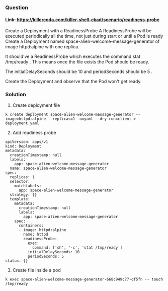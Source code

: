 ### Question

#### Link: https://killercoda.com/killer-shell-ckad/scenario/readiness-probe

Create a Deployment with a ReadinessProbe
A ReadinessProbe will be executed periodically all the time, not just during start or until a Pod is ready
Create a Deployment named space-alien-welcome-message-generator of image httpd:alpine with one replica.

It should've a ReadinessProbe which executes the command stat /tmp/ready . This means once the file exists the Pod should be ready.

The initialDelaySeconds should be 10 and periodSeconds should be 5 .

Create the Deployment and observe that the Pod won't get ready.

### Solution

1. Create deployment file

```
k create deployment space-alien-welcome-message-generator --image=httpd:alpine --replicas=1 -o=yaml --dry-run=client > deployment.yaml
```

2. Add readiness probe

```
apiVersion: apps/v1
kind: Deployment
metadata:
  creationTimestamp: null
  labels:
    app: space-alien-welcome-message-generator
  name: space-alien-welcome-message-generator
spec:
  replicas: 1
  selector:
    matchLabels:
      app: space-alien-welcome-message-generator
  strategy: {}
  template:
    metadata:
      creationTimestamp: null
      labels:
        app: space-alien-welcome-message-generator
    spec:
      containers:
      - image: httpd:alpine
        name: httpd
        readinessProbe:
          exec:
            command: ['sh', '-c', 'stat /tmp/ready']
          initialDelaySeconds: 10
          periodSeconds: 5
status: {}
```

3. Create file inside a pod

```
k exec space-alien-welcome-message-generator-668c949c77-qf5fn -- touch /tmp/ready
```